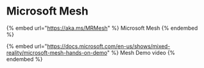 # Microsoft Mesh

{% embed url="https://aka.ms/MRMesh" %}
Microsoft Mesh&#x20;
{% endembed %}

{% embed url="https://docs.microsoft.com/en-us/shows/mixed-reality/microsoft-mesh-hands-on-demo" %}
Mesh Demo video
{% endembed %}
